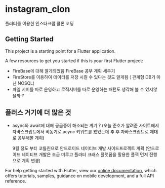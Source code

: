 # instagram_clon

플러터를 이용한 인스타크램 클론 코딩

## Getting Started

This project is a starting point for a Flutter application.

A few resources to get you started if this is your first Flutter project:

- FireBase에 대해 알게되었음 FireBase 공부 계획 세우기
- FireStore를 이용하여 데이터를 저장 시킬 수 있다는 것도 알게됨 ( 관계형 DB가 아닌 NOSQL)
- 파일 서버를 따로 운영하고 로직서버를 따로 운영하는 패턴도 생각해 볼 수 있지않을까 ?

## 플러스 거기에 더 많은 것
- async와 await에 대해 궁금증이 해소되는 계기 ?
  (오늘 준호가 알려준 사이트에서 자바스크립트에서 비동기로 acync 키워드를 봤었는데 추 후 자바스크립트로 제대로 공부해볼 계획)
  
  9월 정도 부터 코틀린으로 안드로이드 네이티브 개발 사이드프로젝트 계획 (안드로이드 네이티브 개발은 조금 미루고 플러터 크래스 플랫폼을 활용한 플젝 먼저 진행으로 계획 변경)


For help getting started with Flutter, view our
[online documentation](https://flutter.dev/docs), which offers tutorials,
samples, guidance on mobile development, and a full API reference.
